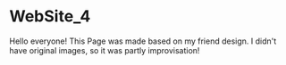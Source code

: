 # WebSite_4

Hello everyone!
This Page was made based on my friend design. I didn't have original images, so it was partly improvisation!
